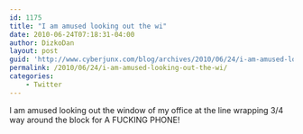 ```yaml
---
id: 1175
title: "I am amused looking out the wi"
date: 2010-06-24T07:18:31-04:00
author: DizkoDan
layout: post
guid: 'http://www.cyberjunx.com/blog/archives/2010/06/24/i-am-amused-looking-out-the-wi/'
permalink: /2010/06/24/i-am-amused-looking-out-the-wi/
categories:
    - Twitter
---
```


I am amused looking out the window of my office at the line wrapping 3/4 way around the block for A FUCKING PHONE!